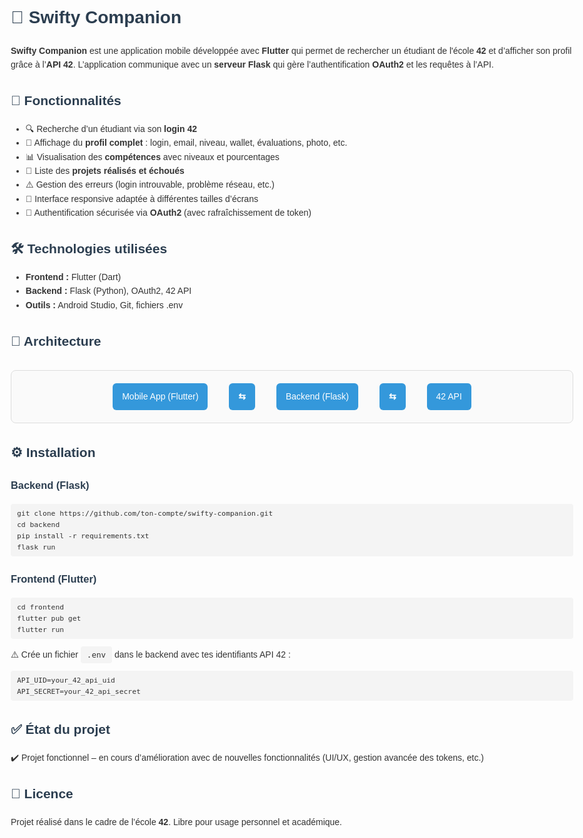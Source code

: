 <!DOCTYPE html>
<html lang="fr">
<head>
  <meta charset="UTF-8">
  <title>Swifty Companion - README</title>
  <style>
    body {
      font-family: Arial, sans-serif;
      line-height: 1.6;
      max-width: 900px;
      margin: auto;
      padding: 20px;
      color: #333;
    }
    h1, h2, h3 {
      color: #2c3e50;
    }
    code, pre {
      background: #f4f4f4;
      padding: 6px 10px;
      border-radius: 4px;
      font-size: 0.9em;
    }
    .archi {
      margin: 30px 0;
      padding: 20px;
      border: 1px solid #ddd;
      border-radius: 8px;
      background: #fafafa;
      text-align: center;
    }
    .archi span {
      display: inline-block;
      margin: 0 15px;
      padding: 10px 15px;
      background: #3498db;
      color: white;
      border-radius: 6px;
    }
    .arrow {
      font-weight: bold;
      margin: 0 10px;
      color: #2c3e50;
    }
  </style>
</head>
<body>

  <h1>📱 Swifty Companion</h1>

  <p>
    <b>Swifty Companion</b> est une application mobile développée avec <b>Flutter</b> qui permet de rechercher un étudiant de l'école <b>42</b> et d’afficher son profil grâce à l’<b>API 42</b>.  
    L’application communique avec un <b>serveur Flask</b> qui gère l’authentification <b>OAuth2</b> et les requêtes à l’API.
  </p>

  <h2>🚀 Fonctionnalités</h2>
  <ul>
    <li>🔍 Recherche d’un étudiant via son <b>login 42</b></li>
    <li>👤 Affichage du <b>profil complet</b> : login, email, niveau, wallet, évaluations, photo, etc.</li>
    <li>📊 Visualisation des <b>compétences</b> avec niveaux et pourcentages</li>
    <li>📂 Liste des <b>projets réalisés et échoués</b></li>
    <li>⚠️ Gestion des erreurs (login introuvable, problème réseau, etc.)</li>
    <li>📱 Interface responsive adaptée à différentes tailles d’écrans</li>
    <li>🔑 Authentification sécurisée via <b>OAuth2</b> (avec rafraîchissement de token)</li>
  </ul>

  <h2>🛠️ Technologies utilisées</h2>
  <ul>
    <li><b>Frontend :</b> Flutter (Dart)</li>
    <li><b>Backend :</b> Flask (Python), OAuth2, 42 API</li>
    <li><b>Outils :</b> Android Studio, Git, fichiers .env</li>
  </ul>

  <h2>📐 Architecture</h2>
  <div class="archi">
    <span>Mobile App (Flutter)</span>
    <span class="arrow">⇆</span>
    <span>Backend (Flask)</span>
    <span class="arrow">⇆</span>
    <span>42 API</span>
  </div>

  <h2>⚙️ Installation</h2>

  <h3>Backend (Flask)</h3>
  <pre><code>git clone https://github.com/ton-compte/swifty-companion.git
cd backend
pip install -r requirements.txt
flask run
</code></pre>

  <h3>Frontend (Flutter)</h3>
  <pre><code>cd frontend
flutter pub get
flutter run
</code></pre>

  <p>⚠️ Crée un fichier <code>.env</code> dans le backend avec tes identifiants API 42 :</p>
  <pre><code>API_UID=your_42_api_uid
API_SECRET=your_42_api_secret
</code></pre>

  <h2>✅ État du projet</h2>
  <p>✔️ Projet fonctionnel – en cours d’amélioration avec de nouvelles fonctionnalités (UI/UX, gestion avancée des tokens, etc.)</p>

  <h2>📄 Licence</h2>
  <p>Projet réalisé dans le cadre de l’école <b>42</b>. Libre pour usage personnel et académique.</p>

</body>
</html>
